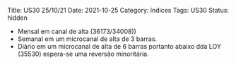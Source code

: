 Title: US30 25/10/21
Date: 2021-10-25
Category: índices
Tags: US30
Status: hidden

* Mensal em canal de alta (36173/34008))
* Semanal em um microcanal de alta de 3 barras.
* Diário em um microcanal de alta de 6 barras portanto abaixo dda LOY (35530) espera-se uma reversão minoritária.
